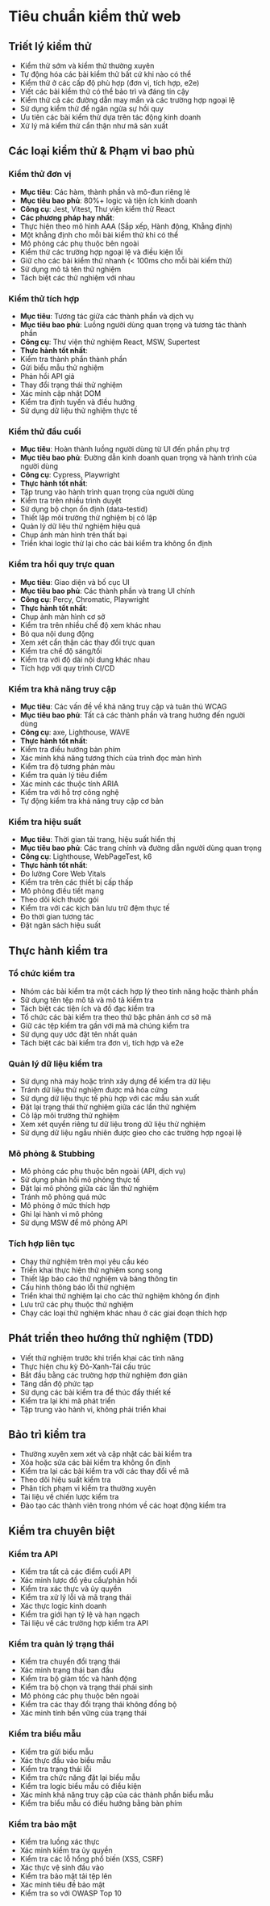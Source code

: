 # Tiêu chuẩn kiểm thử web

## Triết lý kiểm thử

- Kiểm thử sớm và kiểm thử thường xuyên
- Tự động hóa các bài kiểm thử bất cứ khi nào có thể
- Kiểm thử ở các cấp độ phù hợp (đơn vị, tích hợp, e2e)
- Viết các bài kiểm thử có thể bảo trì và đáng tin cậy
- Kiểm thử cả các đường dẫn may mắn và các trường hợp ngoại lệ
- Sử dụng kiểm thử để ngăn ngừa sự hồi quy
- Ưu tiên các bài kiểm thử dựa trên tác động kinh doanh
- Xử lý mã kiểm thử cẩn thận như mã sản xuất

## Các loại kiểm thử & Phạm vi bao phủ

### Kiểm thử đơn vị

- **Mục tiêu**: Các hàm, thành phần và mô-đun riêng lẻ
- **Mục tiêu bao phủ**: 80%+ logic và tiện ích kinh doanh
- **Công cụ**: Jest, Vitest, Thư viện kiểm thử React
- **Các phương pháp hay nhất**: 
- Thực hiện theo mô hình AAA (Sắp xếp, Hành động, Khẳng định)
- Một khẳng định cho mỗi bài kiểm thử khi có thể
- Mô phỏng các phụ thuộc bên ngoài
- Kiểm thử các trường hợp ngoại lệ và điều kiện lỗi
- Giữ cho các bài kiểm thử nhanh (< 100ms cho mỗi bài kiểm thử)
- Sử dụng mô tả tên thử nghiệm
- Tách biệt các thử nghiệm với nhau

### Kiểm thử tích hợp

- **Mục tiêu**: Tương tác giữa các thành phần và dịch vụ
- **Mục tiêu bao phủ**: Luồng người dùng quan trọng và tương tác thành phần
- **Công cụ**: Thư viện thử nghiệm React, MSW, Supertest
- **Thực hành tốt nhất**: 
- Kiểm tra thành phần thành phần
- Gửi biểu mẫu thử nghiệm
- Phản hồi API giả
- Thay đổi trạng thái thử nghiệm
- Xác minh cập nhật DOM
- Kiểm tra định tuyến và điều hướng
- Sử dụng dữ liệu thử nghiệm thực tế

### Kiểm thử đầu cuối

- **Mục tiêu**: Hoàn thành luồng người dùng từ UI đến phần phụ trợ
- **Mục tiêu bao phủ**: Đường dẫn kinh doanh quan trọng và hành trình của người dùng
- **Công cụ**: Cypress, Playwright
- **Thực hành tốt nhất**: 
- Tập trung vào hành trình quan trọng của người dùng
- Kiểm tra trên nhiều trình duyệt
- Sử dụng bộ chọn ổn định (data-testid)
- Thiết lập môi trường thử nghiệm bị cô lập
- Quản lý dữ liệu thử nghiệm hiệu quả
- Chụp ảnh màn hình trên thất bại
- Triển khai logic thử lại cho các bài kiểm tra không ổn định

### Kiểm tra hồi quy trực quan

- **Mục tiêu**: Giao diện và bố cục UI
- **Mục tiêu bao phủ**: Các thành phần và trang UI chính
- **Công cụ**: Percy, Chromatic, Playwright
- **Thực hành tốt nhất**: 
- Chụp ảnh màn hình cơ sở
- Kiểm tra trên nhiều chế độ xem khác nhau
- Bỏ qua nội dung động
- Xem xét cẩn thận các thay đổi trực quan
- Kiểm tra chế độ sáng/tối
- Kiểm tra với độ dài nội dung khác nhau
- Tích hợp với quy trình CI/CD

### Kiểm tra khả năng truy cập

- **Mục tiêu**: Các vấn đề về khả năng truy cập và tuân thủ WCAG
- **Mục tiêu bao phủ**: Tất cả các thành phần và trang hướng đến người dùng
- **Công cụ**: axe, Lighthouse, WAVE
- **Thực hành tốt nhất**: 
- Kiểm tra điều hướng bàn phím
- Xác minh khả năng tương thích của trình đọc màn hình
- Kiểm tra độ tương phản màu
- Kiểm tra quản lý tiêu điểm
- Xác minh các thuộc tính ARIA
- Kiểm tra với hỗ trợ công nghệ
- Tự động kiểm tra khả năng truy cập cơ bản

### Kiểm tra hiệu suất

- **Mục tiêu**: Thời gian tải trang, hiệu suất hiển thị
- **Mục tiêu bao phủ**: Các trang chính và đường dẫn người dùng quan trọng
- **Công cụ**: Lighthouse, WebPageTest, k6
- **Thực hành tốt nhất**: 
- Đo lường Core Web Vitals
- Kiểm tra trên các thiết bị cấp thấp
- Mô phỏng điều tiết mạng
- Theo dõi kích thước gói
- Kiểm tra với các kịch bản lưu trữ đệm thực tế
- Đo thời gian tương tác
- Đặt ngân sách hiệu suất

## Thực hành kiểm tra

### Tổ chức kiểm tra

- Nhóm các bài kiểm tra một cách hợp lý theo tính năng hoặc thành phần
- Sử dụng tên tệp mô tả và mô tả kiểm tra
- Tách biệt các tiện ích và đồ đạc kiểm tra
- Tổ chức các bài kiểm tra theo thứ bậc phản ánh cơ sở mã
- Giữ các tệp kiểm tra gần với mã mà chúng kiểm tra
- Sử dụng quy ước đặt tên nhất quán
- Tách biệt các bài kiểm tra đơn vị, tích hợp và e2e

### Quản lý dữ liệu kiểm tra

- Sử dụng nhà máy hoặc trình xây dựng để kiểm tra dữ liệu
- Tránh dữ liệu thử nghiệm được mã hóa cứng
- Sử dụng dữ liệu thực tế phù hợp với các mẫu sản xuất
- Đặt lại trạng thái thử nghiệm giữa các lần thử nghiệm
- Cô lập môi trường thử nghiệm
- Xem xét quyền riêng tư dữ liệu trong dữ liệu thử nghiệm
- Sử dụng dữ liệu ngẫu nhiên được gieo cho các trường hợp ngoại lệ

### Mô phỏng & Stubbing

- Mô phỏng các phụ thuộc bên ngoài (API, dịch vụ)
- Sử dụng phản hồi mô phỏng thực tế
- Đặt lại mô phỏng giữa các lần thử nghiệm
- Tránh mô phỏng quá mức
- Mô phỏng ở mức thích hợp
- Ghi lại hành vi mô phỏng
- Sử dụng MSW để mô phỏng API

### Tích hợp liên tục

- Chạy thử nghiệm trên mọi yêu cầu kéo
- Triển khai thực hiện thử nghiệm song song
- Thiết lập báo cáo thử nghiệm và bảng thông tin
- Cấu hình thông báo lỗi thử nghiệm
- Triển khai thử nghiệm lại cho các thử nghiệm không ổn định
- Lưu trữ các phụ thuộc thử nghiệm
- Chạy các loại thử nghiệm khác nhau ở các giai đoạn thích hợp

## Phát triển theo hướng thử nghiệm (TDD)

- Viết thử nghiệm trước khi triển khai các tính năng
- Thực hiện chu kỳ Đỏ-Xanh-Tái cấu trúc
- Bắt đầu bằng các trường hợp thử nghiệm đơn giản
- Tăng dần độ phức tạp
- Sử dụng các bài kiểm tra để thúc đẩy thiết kế
- Kiểm tra lại khi mã phát triển
- Tập trung vào hành vi, không phải triển khai

## Bảo trì kiểm tra

- Thường xuyên xem xét và cập nhật các bài kiểm tra
- Xóa hoặc sửa các bài kiểm tra không ổn định
- Kiểm tra lại các bài kiểm tra với các thay đổi về mã
- Theo dõi hiệu suất kiểm tra
- Phân tích phạm vi kiểm tra thường xuyên
- Tài liệu về chiến lược kiểm tra
- Đào tạo các thành viên trong nhóm về các hoạt động kiểm tra

## Kiểm tra chuyên biệt

### Kiểm tra API

- Kiểm tra tất cả các điểm cuối API
- Xác minh lược đồ yêu cầu/phản hồi
- Kiểm tra xác thực và ủy quyền
- Kiểm tra xử lý lỗi và mã trạng thái
- Xác thực logic kinh doanh
- Kiểm tra giới hạn tỷ lệ và hạn ngạch
- Tài liệu về các trường hợp kiểm tra API

### Kiểm tra quản lý trạng thái

- Kiểm tra chuyển đổi trạng thái
- Xác minh trạng thái ban đầu
- Kiểm tra bộ giảm tốc và hành động
- Kiểm tra bộ chọn và trạng thái phái sinh
- Mô phỏng các phụ thuộc bên ngoài
- Kiểm tra các thay đổi trạng thái không đồng bộ
- Xác minh tính bền vững của trạng thái

### Kiểm tra biểu mẫu

- Kiểm tra gửi biểu mẫu
- Xác thực đầu vào biểu mẫu
- Kiểm tra trạng thái lỗi
- Kiểm tra chức năng đặt lại biểu mẫu
- Kiểm tra logic biểu mẫu có điều kiện
- Xác minh khả năng truy cập của các thành phần biểu mẫu
- Kiểm tra biểu mẫu có điều hướng bằng bàn phím

### Kiểm tra bảo mật

- Kiểm tra luồng xác thực
- Xác minh kiểm tra ủy quyền
- Kiểm tra các lỗ hổng phổ biến (XSS, CSRF)
- Xác thực vệ sinh đầu vào
- Kiểm tra bảo mật tải tệp lên
- Xác minh tiêu đề bảo mật
- Kiểm tra so với OWASP Top 10